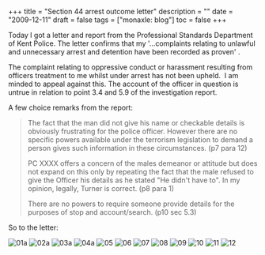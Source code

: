 +++
title = "Section 44 arrest  outcome letter"
description = ""
date = "2009-12-11"
draft = false
tags = ["monaxle: blog"]
toc = false
+++

Today I got a letter and report from the Professional Standards Department of Kent Police. The letter confirms that my '...complaints relating to unlawful and unnecessary arrest and detention have been recorded as proven' .

The complaint relating to oppressive conduct or harassment resulting from officers treatment to me whilst under arrest has not been upheld.  I am minded to appeal against this. The account of the officer in question is untrue in relation to point 3.4 and 5.9 of the investigation report.

A few choice remarks from the report:

> The fact that the man did not give his name or checkable details is obviously frustrating for the police officer. However there are no specific powers available under the terrorism legislation to demand a person gives such information in these circumstances. (p7 para 12)
> 
> PC XXXX offers a concern of the males demeanor or attitude but does not expand on this only by repeating the fact that the male refused to give the Officer his details as he stated "He didn't have to". In my opinion, legally, Turner is correct. (p8 para 1)
> 
> There are no powers to require someone provide details for the purposes of stop and account/search. (p10 sec 5.3)
> 

So to the letter:

<img src="https://i.ibb.co/G35c55Gc/01a.png" alt="01a" border="0">
<img src="https://i.ibb.co/xK258PD0/02a.png" alt="02a" border="0">
<img src="https://i.ibb.co/21vBthhH/03a.png" alt="03a" border="0">
<img src="https://i.ibb.co/Q3F7WZBX/04a.png" alt="04a" border="0">
<img src="https://i.ibb.co/WvqkwrQt/05.png" alt="05" border="0">
<img src="https://i.ibb.co/zWJ6V5zV/06.png" alt="06" border="0">
<img src="https://i.ibb.co/4RzY4Tnr/07.png" alt="07" border="0">
<img src="https://i.ibb.co/XktW8T6s/08.png" alt="08" border="0">
<img src="https://i.ibb.co/hFGm5G9X/09.png" alt="09" border="0">
<img src="https://i.ibb.co/cKxrK7FN/10.png" alt="10" border="0">
<img src="https://i.ibb.co/5wNPxvM/11.png" alt="11" border="0">
<img src="https://i.ibb.co/zHh7RdQ1/12.png" alt="12" border="0"